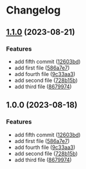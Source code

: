 # Changelog

## [1.1.0](https://github.com/dgellow/test-release-please-behaviour/compare/v1.0.0...v1.1.0) (2023-08-21)


### Features

* add fifth commit ([12603bd](https://github.com/dgellow/test-release-please-behaviour/commit/12603bdc7a1aeebfb084ee8772bfc1729e5e265b))
* add first file ([586a7e7](https://github.com/dgellow/test-release-please-behaviour/commit/586a7e72dd025c34c2eb308a539a5dbc50000223))
* add fourth file ([9c33aa3](https://github.com/dgellow/test-release-please-behaviour/commit/9c33aa364eb7f379b287c15f888afdce999fd558))
* add second file ([728b15b](https://github.com/dgellow/test-release-please-behaviour/commit/728b15b072866b410471e48ef863da34a19ebe2e))
* add third file ([8679974](https://github.com/dgellow/test-release-please-behaviour/commit/8679974c78bf035c90b38a4b88e350e0f8c5211c))

## 1.0.0 (2023-08-18)


### Features

* add fifth commit ([12603bd](https://github.com/dgellow/test-release-please-behaviour/commit/12603bdc7a1aeebfb084ee8772bfc1729e5e265b))
* add first file ([586a7e7](https://github.com/dgellow/test-release-please-behaviour/commit/586a7e72dd025c34c2eb308a539a5dbc50000223))
* add fourth file ([9c33aa3](https://github.com/dgellow/test-release-please-behaviour/commit/9c33aa364eb7f379b287c15f888afdce999fd558))
* add second file ([728b15b](https://github.com/dgellow/test-release-please-behaviour/commit/728b15b072866b410471e48ef863da34a19ebe2e))
* add third file ([8679974](https://github.com/dgellow/test-release-please-behaviour/commit/8679974c78bf035c90b38a4b88e350e0f8c5211c))
